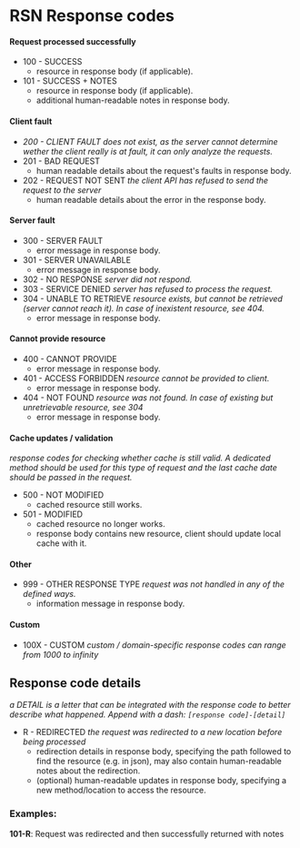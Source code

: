 # RSN Response codes
#### Request processed successfully
- 100 - SUCCESS
	- resource in response body (if applicable).
- 101 - SUCCESS + NOTES
	- resource in response body (if applicable).
	- additional human-readable notes in response body.
#### Client fault
- *200 - CLIENT FAULT does not exist, as the server cannot determine wether the client really is at fault, it can only analyze the requests.*
- 201 - BAD REQUEST
	- human readable details about the request's faults in response body.
- 202 - REQUEST NOT SENT
		*the client API has refused to send the request to the server*
	- human readable details about the error in the response body.
#### Server fault
- 300 - SERVER FAULT
	- error message in response body.
- 301 - SERVER UNAVAILABLE
	- error message in response body.
- 302 - NO RESPONSE
		*server did not respond.*
- 303 - SERVICE DENIED
		*server has refused to process the request.*
- 304 - UNABLE TO RETRIEVE
		*resource exists, but cannot be retrieved (server cannot reach it). In case of inexistent resource, see 404.*
	- error message in response body.
#### Cannot provide resource
- 400 - CANNOT PROVIDE
	- error message in response body.
- 401 - ACCESS FORBIDDEN
		*resource cannot be provided to client.*
	- error message in response body.
- 404 - NOT FOUND
		*resource was not found. In case of existing but unretrievable resource, see 304*
	- error message in response body.
#### Cache updates / validation
*response codes for checking whether cache is still valid. A dedicated method should be used for this type of request and the last cache date should be passed in the request.*
- 500 - NOT MODIFIED
	- cached resource still works.
- 501 - MODIFIED
	- cached resource no longer works.
	- response body contains new resource, client should update local cache with it.
#### Other
- 999 - OTHER RESPONSE TYPE
		*request was not handled in any of the defined ways.*
	- information message in response body.
#### Custom
- 100X - CUSTOM
		*custom / domain-specific response codes can range from 1000 to infinity*


## Response code details
*a DETAIL is a letter that can be integrated with the response code to better describe what happened. Append with a dash: `[response code]-[detail]`*

- R - REDIRECTED
	*the request was redirected to a new location before being processed*
	- redirection details in response body, specifying the path followed to find the resource (e.g. in json), may also contain human-readable notes about the redirection.
	- (optional) human-readable updates in response body, specifying a new method/location to access the resource.
### Examples:
**101-R**: Request was redirected and then successfully returned with notes